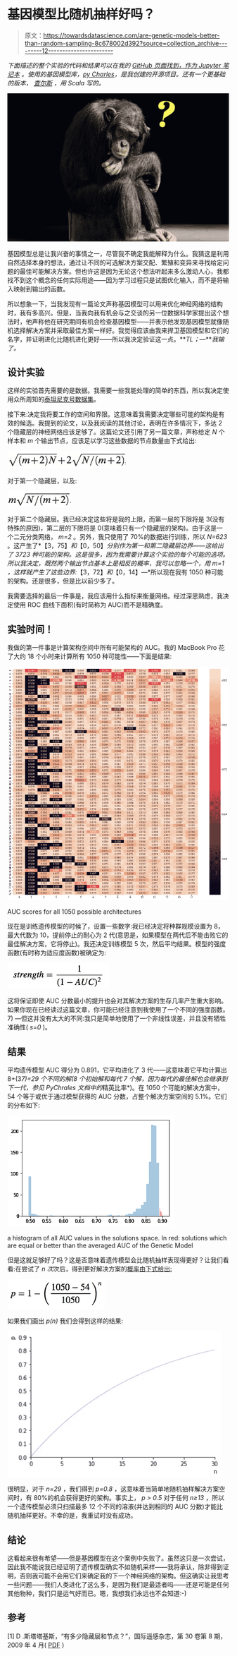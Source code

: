 # 基因模型比随机抽样好吗？

> 原文：<https://towardsdatascience.com/are-genetic-models-better-than-random-sampling-8c678002d392?source=collection_archive---------12----------------------->

*下面描述的整个实验的代码和结果可以在我的* [*GitHub 页面找到，作为 Jupyter 笔记本*](https://github.com/shakedzy/notebooks/tree/master/genetic_models_and_neural_networks) *。使用的基因模型库，*[*py Charles*](https://github.com/shakedzy/pycharles)*，是我创建的开源项目。还有一个更基础的版本，* [*查尔斯*](https://github.com/shakedzy/charles) *，用 Scala 写的。*

![](img/a5f9dd7de9e06c7cd3d0b24a6fc2b737.png)

基因模型总是让我兴奋的事情之一，尽管我不确定我能解释为什么。我猜这是利用自然选择本身的想法，通过让不同的可选解决方案交配、繁殖和变异来寻找给定问题的最佳可能解决方案。但也许这是因为无论这个想法听起来多么激动人心，我都找不到这个概念的任何实际用途——因为学习过程只是试图优化输入，而不是将输入映射到输出的函数。

所以想象一下，当我发现有一篇论文声称基因模型可以用来优化神经网络的结构时，我有多高兴。但是，当我向我有机会与之交谈的另一位数据科学家提出这个想法时，他声称他在研究期间有机会检查基因模型——并表示他发现基因模型就像随机选择解决方案并采取最佳方案一样好。我觉得应该由我来捍卫基因模型和它们的名字，并证明进化比随机进化更好——所以我决定验证这一点。***TL；*—***我输了。*

## 设计实验

这样的实验首先需要的是数据。我需要一些我能处理的简单的东西，所以我决定使用众所周知的[泰坦尼克号数据集](https://www.kaggle.com/c/titanic/data)。

接下来:决定我将要工作的空间和界限。这意味着我需要决定哪些可能的架构是有效的候选。我提到的论文，以及我阅读的其他讨论，表明在许多情况下，多达 2 个隐藏层的神经网络应该足够了。这篇论文还引用了另一篇文章，声称给定 *N* 个样本和 *m* 个输出节点，应该足以学习这些数据的节点数量由下式给出:

![](img/e14972b9e629f5c8619ab924c2911f2e.png)

对于第一个隐藏层，以及:

![](img/67d8bebf4a267252a3d886c934df58c4.png)

对于第二个隐藏层。我已经决定这些将是我的上限，而第一层的下限将是 3(没有特殊的原因)，第二层的下限将是 0(意味着只有一个隐藏层的架构)。由于这是一个二元分类网络， *m=2* 。另外，我只使用了 70%的数据进行训练，所以 *N=623* 。这产生了*【3，75】*和*【0，50】*分别作为第一和第二隐藏层边界——这给出了 3723 种可能的架构。这是很多，因为我需要计算这个实验的每个可能的选项。所以我决定，既然两个输出节点基本上是相反的概率，我可以忽略一个，用 *m=1* ，这样就产生了这些边界:*【3，72】*和*【0，14】—*所以现在我有 1050 种可能的架构。还是很多，但是比以前少多了。

我需要选择的最后一件事是，我应该用什么指标来衡量网络。经过深思熟虑，我决定使用 ROC 曲线下面积(有时简称为 AUC)而不是精确度。

## 实验时间！

我做的第一件事是计算架构空间中所有可能架构的 AUC。我的 MacBook Pro 花了大约 18 个小时来计算所有 1050 种可能性——下面是结果:

![](img/a77ad9b5d709cf584d5a28e34505fd8f.png)

AUC scores for all 1050 possible architectures

现在是训练遗传模型的时候了，设置一些数字:我已经决定将种群规模设置为 8，最大代数为 10，提前停止的耐心为 2 代(意思是，如果模型在两代后不能击败它的最佳解决方案，它将停止)。我还决定训练模型 5 次，然后平均结果。模型的强度函数(有时称为适应度函数)被确定为:

![](img/bfb574913ab96ce2d19fe04008d470ac.png)

这将保证即使 AUC 分数最小的提升也会对其解决方案的生存几率产生重大影响。如果你现在已经读过这篇文章，你可能已经注意到我使用了一个不同的强度函数。7) —但这并没有太大的不同:我只是简单地使用了一个非线性误差，并且没有牺牲准确性( *s=0* )。

## 结果

平均遗传模型 AUC 得分为 0.891，它平均进化了 3 代——这意味着它平均计算出 8+(3*7)=29 个不同的解(8 个初始解和每代 7 个解，因为每代的最佳解也会继承到下一代，参见 *PyChrales* 文档中的*精英比率*)。在 1050 个可能的解决方案中，54 个等于或优于通过模型获得的 AUC 分数，占整个解决方案空间的 5.1%。它们的分布如下:

![](img/3a73caf12cae7ed0ebe30f3058cf3bd4.png)

a histogram of all AUC values in the solutions space. In red: solutions which are equal or better than the averaged AUC of the Genetic Model

但是这就足够好了吗？这是否意味着遗传模型会比随机抽样表现得更好？让我们看看:在尝试了 *n 次*次后，得到更好解决方案的[概率由下式给出:](https://math.stackexchange.com/q/517237/535485)

![](img/72169dc263b8a47785a0a1c7eccae8a6.png)

如果我们画出 *p(n)* 我们会得到这样的结果:

![](img/e1444109befea86b364b78e0cf686b6d.png)

很明显，对于 *n=29* ，我们得到 *p=0.8* ，这意味着当简单地随机抽样解决方案空间时，有 80%的机会获得更好的架构。事实上， *p > 0.5* 对于任何 *n≥13* ，所以一个遗传模型必须只扫描最多 12 个不同的溶液(并达到相同的 AUC 分数)才能比随机抽样更好。不幸的是，我重试时没有成功。

## 结论

这看起来很有希望——但是基因模型在这个案例中失败了。虽然这只是一次尝试，因此我不能说我已经证明了遗传模型确实不如随机采样——我将承认，除非得到证明，否则我可能不会用它们来确定我的下一个神经网络的架构。但这确实让我思考一些问题——我们人类进化了这么多，是因为我们是最适者吗——还是可能是任何其他物种，我们只是运气好而已。嗯，我想我们永远也不会知道:-)

## 参考

[1] D .斯塔塔基斯，“有多少隐藏层和节点？”，国际遥感杂志，第 30 卷第 8 期，2009 年 4 月( [PDF](http://dstath.users.uth.gr/papers/IJRS2009_Stathakis.pdf) )